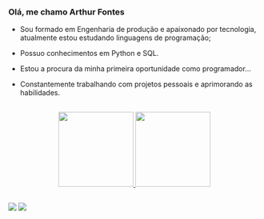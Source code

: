 ### Olá, me chamo Arthur Fontes

- Sou formado em Engenharia de produção e apaixonado por tecnologia, atualmente estou estudando linguagens de programação;
- Possuo conhecimentos em Python e SQL.

- Estou a procura da minha primeira oportunidade como programador... 

- Constantemente trabalhando com projetos pessoais e aprimorando as habilidades. 

##

<div align="center">
  <a href="https://github.com/arthurfontes20">
  <img height="150em" src="https://github-readme-stats.vercel.app/api?username=arthurfontes20&show_icons=true&theme=dracula&include_all_commits=true&count_private=true"/>
  <img height="150em" src="https://github-readme-stats.vercel.app/api/top-langs/?username=arthurfontes20&layout=compact&langs_count=7&theme=black"/>
</div>
  
 
##
  
  
<div> 
  <a href = "mailto:arthurfpimenta@gmail.com"><img src="https://img.shields.io/badge/-Gmail-%23333?style=for-the-badge&logo=gmail&logoColor=white" target="_blank"></a>
  <a href="https://https://www.linkedin.com/in/arthur-fontes-536a1915a/" target="_blank"><img src="https://img.shields.io/badge/-LinkedIn-%230077B5?style=for-the-badge&logo=linkedin&logoColor=white" target="_blank"></a> 
</div>
